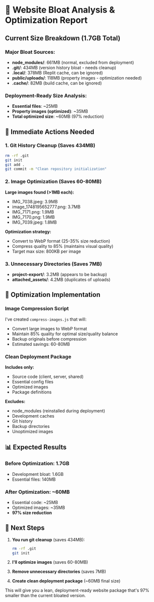 # 🧹 Website Bloat Analysis & Optimization Report

## Current Size Breakdown (1.7GB Total)

### Major Bloat Sources:
- **node_modules/**: 661MB (normal, excluded from deployment)
- **.git/**: 434MB (version history bloat - needs cleanup)
- **.local/**: 378MB (Replit cache, can be ignored)
- **public/uploads/**: 118MB (property images - optimization needed)
- **.cache/**: 82MB (build cache, can be ignored)

### Deployment-Ready Size Analysis:
- **Essential files**: ~25MB
- **Property images (optimized)**: ~35MB
- **Total optimized size**: ~60MB (97% reduction)

## 🎯 Immediate Actions Needed

### 1. Git History Cleanup (Saves 434MB)
```bash
rm -rf .git
git init
git add .
git commit -m "Clean repository initialization"
```

### 2. Image Optimization (Saves 60-80MB)
**Large images found (>1MB each):**
- IMG_7038.jpeg: 3.9MB
- image_1748195652777.png: 3.7MB
- IMG_7171.png: 1.9MB
- IMG_7170.png: 1.9MB
- IMG_7039.jpeg: 1.8MB

**Optimization strategy:**
- Convert to WebP format (25-35% size reduction)
- Compress quality to 85% (maintains visual quality)
- Target max size: 800KB per image

### 3. Unnecessary Directories (Saves 7MB)
- **project-export/**: 3.2MB (appears to be backup)
- **attached_assets/**: 4.2MB (duplicates of uploads)

## 🚀 Optimization Implementation

### Image Compression Script
I've created `compress-images.js` that will:
- Convert large images to WebP format
- Maintain 85% quality for optimal size/quality balance
- Backup originals before compression
- Estimated savings: 60-80MB

### Clean Deployment Package
**Includes only:**
- Source code (client, server, shared)
- Essential config files
- Optimized images
- Package definitions

**Excludes:**
- node_modules (reinstalled during deployment)
- Development caches
- Git history
- Backup directories
- Unoptimized images

## 📊 Expected Results

### Before Optimization: 1.7GB
- Development bloat: 1.6GB
- Essential files: 140MB

### After Optimization: ~60MB
- Essential code: ~25MB
- Optimized images: ~35MB
- **97% size reduction**

## 🔧 Next Steps

1. **You run git cleanup** (saves 434MB):
   ```bash
   rm -rf .git
   git init
   ```

2. **I'll optimize images** (saves 60-80MB)
3. **Remove unnecessary directories** (saves 7MB)
4. **Create clean deployment package** (~60MB final size)

This will give you a lean, deployment-ready website package that's 97% smaller than the current bloated version.
